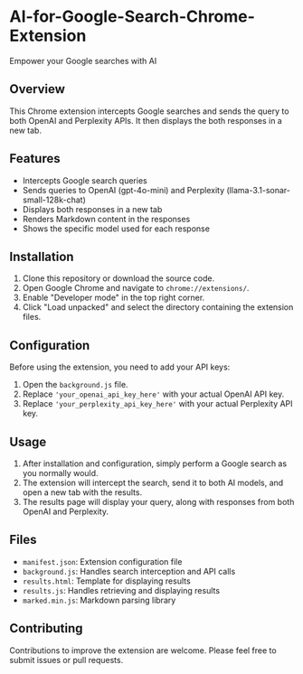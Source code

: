# AI-for-Google-Search-Chrome-Extension
Empower your Google searches with AI

## Overview

This Chrome extension intercepts Google searches and sends the query to both OpenAI and Perplexity APIs. It then displays the both responses in a new tab.

## Features

- Intercepts Google search queries
- Sends queries to OpenAI (gpt-4o-mini) and Perplexity (llama-3.1-sonar-small-128k-chat)
- Displays both responses in a new tab
- Renders Markdown content in the responses
- Shows the specific model used for each response

## Installation

1. Clone this repository or download the source code.
2. Open Google Chrome and navigate to `chrome://extensions/`.
3. Enable "Developer mode" in the top right corner.
4. Click "Load unpacked" and select the directory containing the extension files.

## Configuration

Before using the extension, you need to add your API keys:

1. Open the `background.js` file.
2. Replace `'your_openai_api_key_here'` with your actual OpenAI API key.
3. Replace `'your_perplexity_api_key_here'` with your actual Perplexity API key.

## Usage

1. After installation and configuration, simply perform a Google search as you normally would.
2. The extension will intercept the search, send it to both AI models, and open a new tab with the results.
3. The results page will display your query, along with responses from both OpenAI and Perplexity.

## Files

- `manifest.json`: Extension configuration file
- `background.js`: Handles search interception and API calls
- `results.html`: Template for displaying results
- `results.js`: Handles retrieving and displaying results
- `marked.min.js`: Markdown parsing library

## Contributing

Contributions to improve the extension are welcome. Please feel free to submit issues or pull requests.
